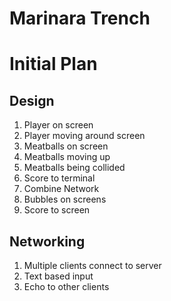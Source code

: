 # Marinara Trench


Initial Plan
============

Design
------

1. Player on screen
2. Player moving around screen
3. Meatballs on screen
4. Meatballs moving up
5. Meatballs being collided
6. Score to terminal
7. Combine Network
8. Bubbles on screens
9. Score to screen

Networking
---------

1. Multiple clients connect to server
2. Text based input
3. Echo to other clients





